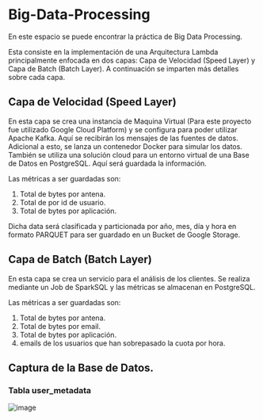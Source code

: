 # Big-Data-Processing
En este espacio se puede encontrar la práctica de Big Data Processing.

Esta consiste en la implementación de una Arquitectura Lambda principalmente enfocada en dos capas: Capa de Velocidad (Speed Layer) y Capa de Batch (Batch Layer). A continuación se imparten más detalles sobre cada capa.

## Capa de Velocidad (Speed Layer)
En esta capa se crea una instancia de Maquina Virtual (Para este proyecto fue utilizado Google Cloud Platform) y se configura para poder utilizar Apache Kafka. Aquí se recibirán los mensajes de las fuentes de datos.
Adicional a esto, se lanza un contenedor Docker para simular los datos.
También se utiliza una solución cloud para un entorno virtual de una Base de Datos en PostgreSQL. Aquí será guardada la información.

Las métricas a ser guardadas son:
1. Total de bytes por antena.
2. Total de por id de usuario.
3. Total de bytes por aplicación.

Dicha data será clasificada y particionada por año, mes, día y hora en formato PARQUET para ser guardado en un Bucket de Google Storage.

## Capa de Batch (Batch Layer)
En esta capa se crea un servicio para el análisis de los clientes. Se realiza mediante un Job de SparkSQL y las métricas se almacenan en PostgreSQL.

Las métricas a ser guardadas son:
1. Total de bytes por antena.
2. Total de bytes por email.
3. Total de bytes por aplicación.
4. emails de los usuarios que han sobrepasado la cuota por hora.

## Captura de la Base de Datos.
### Tabla user_metadata
![image](https://user-images.githubusercontent.com/107654215/199132901-433ae87a-c09c-4903-8a5d-3c0d1759c3e6.png)
